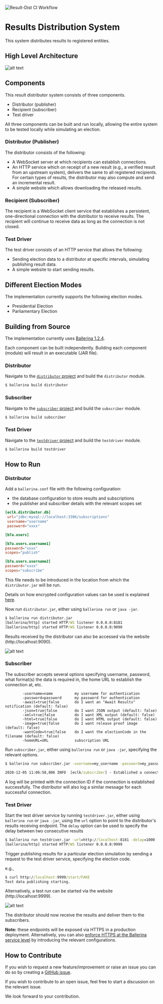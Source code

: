 ![Result-Dist CI Workflow](https://github.com/ECLK/Results-Dist/workflows/Result-Dist%20CI%20Workflow/badge.svg)

# Results Distribution System

This system distributes results to registered entities.

## High Level Architecture

![alt text](images/high_level_architecture.png)

## Components
This result distributor system consists of three components.
- Distributor (publisher)
- Recipient (subscriber)
- Test driver

All three components can be built and run locally, allowing the entire system to be tested locally while simulating an election.

### Distributor (Publisher)
The distributor consists of the following:
- A WebSocket server at which recipients can establish connections.
- An HTTP service which on receipt of a new result (e.g., a verified result from an upstream system), delivers the same to all registered recipients. For certain types of results, the distributor may also compute and send an incremental result.
- A simple website which allows downloading the released results.

### Recipient (Subscriber)
The recipient is a WebSocket client service that establishes a persistent, one-directional connection with the distributor to receive results. The recipient will continue to receive data as long as the connection is not closed.

### Test Driver
The test driver consists of an HTTP service that allows the following:
- Sending election data to a distributor at specific intervals, simulating publishing result data.
- A simple website to start sending results.

## Different Election Modes
The implementation currently supports the following election modes.

- Presidential Election
- Parliamentary Election

## Building from Source
The implementation currently uses [Ballerina 1.2.4](https://ballerina.io/downloads).

Each component can be built independently. Building each component (module) will result in an executable (JAR file).

### Distributor

Navigate to the [`distributor` project](/distributor/) and build the `distributor` module.

```cmd
$ ballerina build distributor
```

### Subscriber

Navigate to the [`subscriber` project](/subscriber/) and build the `subscriber` module.

```cmd
$ ballerina build subscriber
```

### Test Driver

Navigate to the [`testdriver` project](/testdriver/) and build the `testdriver` module.

```cmd
$ ballerina build testdriver
```

## How to Run

### Distributor

Add a `ballerina.conf` file with the following configuration:
- the database configuration to store results and subscriptions
- the publisher and subscriber details with the relevant scopes set

```toml
[eclk.distributor.db]
 url="jdbc:mysql://localhost:3306/subscriptions"
 username="username"
 password="xxxx"

[b7a.users]

[b7a.users.username1]
password="xxxx"
scopes="publish"

[b7a.users.username2]
password="xxxx"
scopes="subscribe"
```

This file needs to be introduced in the location from which the `distributor.jar` will be run.

Details on how encrypted configuration values can be used is explained [here](https://ballerina.io/learn/by-example/config-api.html).

Now run `distributor.jar`, either using `ballerina run` or `java -jar`.

```cmd
$ ballerina run distributor.jar 
[ballerina/http] started HTTP/WS listener 0.0.0.0:8181
[ballerina/http] started HTTP/WS listener 0.0.0.0:9090

```

Results received by the distributor can also be accessed via the website (http://localhost:9090).

![alt text](images/site_results.png)

### Subscriber

The subscriber accepts several options specifying username, password, what format(s) the data is required in, the home URL to establish the connection at, etc. 

```
        -username=name          my username for authentication
        -password=password      my password for authentication
        -await=true|false       do I want an "Await Results" notification (default: false)
        -json=true|false        do I want JSON output (default: false)
        -xml=true|false         do I want XML output (default: false)
        -html=true|false        do I want HTML output (default: false)
        -image=true|false       do I want release proof image (default: false)
        -wantCode=true|false    do I want the electionCode in the filename (default: false)
        -homeURL=URL            subscription URL 
```

Run `subscriber.jar`, either using `ballerina run` or `java -jar`, specifying the relevant options.

```cmd
$ ballerina run subscriber.jar -username=my_username -password=my_password -json=true -image=true -homeURL=http://localhost:9090

2020-12-05 11:06:58,806 INFO  [eclk/subscriber] - Established a connection to receive result data and PDF. Connection ID: xxxx-yyyy 
```

A log will be printed with the connection ID if the connection is established successfully. The distributor will also log a similar message for each successful connection. 

### Test Driver

Start the test driver service by running `testdriver.jar`, either using `ballerina run` or `java -jar`, using the `url` option to point to the distributor's results receiving endpoint. The `delay` option can be used to specify the delay between two consecutive results 

```cmd
$ ballerina run testdriver.jar -url=http://localhost:8181 -delay=1000
[ballerina/http] started HTTP/WS listener 0.0.0.0:9999

```

Trigger publishing results for a particular election simulation by sending a request to the test driver service, specifying the election code.

e.g.,

```cmd
$ curl http://localhost:9999/start/FAKE
Test data publishing starting.
```

Alternatively, a test run can be started via the website (http://localhost:9999).

![alt text](images/site_test_driver.png)

The distributor should now receive the results and deliver them to the subscribers. 

**Note:** these endpoints will be exposed via HTTPS in a production deployment. Alternatively, you can also [enforce HTTPS at the Ballerina service level](https://ballerina.io/learn/by-example/https-listener.html) by introducing the relevant configurations.

## How to Contribute

If you wish to request a new feature/improvement or raise an issue you can do so by creating a [GitHub issue](https://github.com/ECLK/Results-Dist/issues).

If you wish to contribute to an open issue, feel free to start a discussion on the relevant issue.

We look forward to your contribution.
